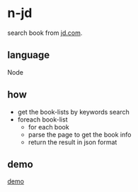 # n-jd
search book from [jd.com](www.jd.com). 

## language
Node

## how
* get the book-lists by keywords search
* foreach book-list
  * for each book
  * parse the page to get the book info
  * return the result in json format
  
## demo
[demo](#)
